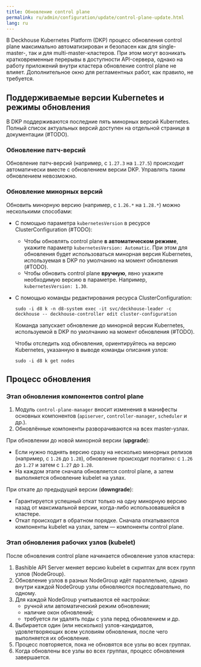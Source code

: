 ```yaml
---
title: Обновление control plane
permalink: ru/admin/configuration/update/control-plane-update.html
lang: ru
---
```


В Deckhouse Kubernetes Platform (DKP) процесс обновления control plane максимально автоматизирован и безопасен как для single-master-, так и для multi-master-кластеров. При этом могут возникать кратковременные перерывы в доступности API-сервера, однако на работу приложений внутри кластера обновление control plane не влияет. Дополнительное окно для регламентных работ, как правило, не требуется.

## Поддерживаемые версии Kubernetes и режимы обновления

В DKP поддерживаются последние пять минорных версий Kubernetes. Полный список актуальных версий доступен на отдельной странице в документации (#TODO).

### Обновление патч-версий

Обновление патч-версий (например, с `1.27.3` на `1.27.5`) происходит автоматически вместе с обновлением версии DKP.
Управлять таким обновлением невозможно.

### Обновление минорных версий

Обновить минорную версию (например, с `1.26.*` на `1.28.*`) можно несколькими способами:

- C помощью параметра `kubernetesVersion` в ресурсе ClusterConfiguration (#TODO):
  - Чтобы обновлять control plane **в автоматическом режиме**, укажите параметр `kubernetesVersion: Automatic`.
    При этом для обновления будет использоваться минорная версия Kubernetes, используемая в DKP по умолчанию на момент обновления (#TODO).
  - Чтобы обновить control plane **вручную**, явно укажите необходимую версию в параметре. Например, `kubernetesVersion: 1.30`.
- С помощью команды редактирования ресурса ClusterConfiguration:
  
  ```shell
  sudo -i d8 k -n d8-system exec -it svc/deckhouse-leader -c deckhouse -- deckhouse-controller edit cluster-configuration
  ```

  Команда запускает обновление до минорной версии Kubernetes, используемой в DKP по умолчанию на момент обновления (#TODO).
  
  Чтобы отследить ход обновления, ориентируйтесь на версию Kubernetes, указанную в выводе команды описания узлов:

  ```shell
  sudo -i d8 k get nodes
  ```
  
## Процесс обновления

### Этап обновления компонентов control plane

1. Модуль `control-plane-manager` вносит изменения в манифесты основных компонентов (`apiserver`, `controller-manager`, `scheduler` и др.).
2. Обновлённые компоненты разворачиваются на всех master-узлах.

При обновлении до новой минорной версии (**upgrade**):

- Если нужно поднять версию сразу на несколько минорных релизов (например, с `1.26` до `1.28`), обновление происходит поэтапно: с `1.26` до `1.27` и затем с `1.27` до `1.28`.
- На каждом этапе сначала обновляется control plane, а затем выполняется обновление kubelet на узлах.

При откате до предыдущей версии (**downgrade**):

- Гарантируется успешный откат только на одну минорную версию назад от максимальной версии, когда-либо использовавшейся в кластере.
- Откат происходит в обратном порядке. Сначала откатываются компоненты kubelet на узлах, затем — компоненты control plane.

### Этап обновления рабочих узлов (kubelet)

После обновления control plane начинается обновление узлов кластера:

1. Bashible API Server меняет версию kubelet в скриптах для всех групп узлов (NodeGroup).
1. Обновление узлов в разных NodeGroup идёт параллельно, однако внутри каждой NodeGroup узлы обновляются последовательно, по одному.
1. Для каждой NodeGroup учитываются её настройки:
   - ручной или автоматический режим обновления;
   - наличие окон обновлений;
   - требуется ли удалять поды с узла перед обновлением и др.
1. Выбирается один (или несколько) узлов-кандидатов, удовлетворяющих всем условиям обновления, после чего выполняется их обновление.
1. Процесс повторяется, пока не обновятся все узлы во всех группах.
1. Когда обновлены все узлы во всех группах, процесс обновления завершается.
